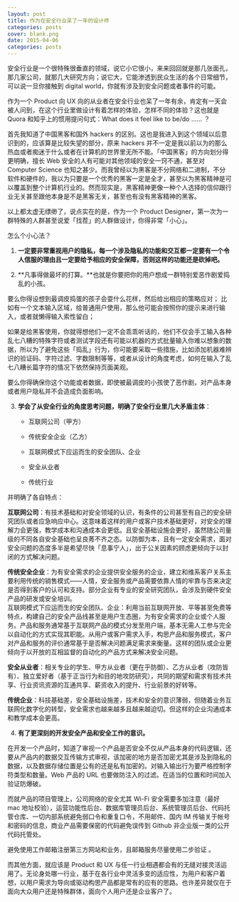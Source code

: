 ```yaml
---
layout: post
title: 作为在安全行业呆了一年的设计师
categories: posts
cover: blank.png
date: 2015-04-06
categories: posts
---
```



安全行业是一个很特殊很垂直的领域，说它小它很小，来来回回就是那几张面孔，那几家公司，就那几大研究方向；说它大，它能渗透到民众生活的各个日常细节，可以说一旦你接触到 digital world，你就有涉及到安全问题或者事件的可能。

作为一个 Product 向 UX 向的从业者在安全行业也呆了一年有余，肯定有一天会被人问到，在这个行业里做设计有着怎样的体验，怎样不同的体验？这也就是 Quora 和知乎上的惯用提问句式：What does it feel like to be/do …… ？

首先我知道了中国黑客和国外 hackers 的区别。这也是我进入到这个领域以后意识到的，应该算是比较失望的部分，原来 hackers 并不一定是我以前以为的那么热血或者痴迷于什么或者在计算机的世界里无所不能。「中国黑客」的方向划分得更明确，擅长 Web 安全的人有可能对其他领域的安全一窍不通，甚至对 Computer Science 也知之甚少。而我曾经以为黑客是不分网络和二进制，不分软件和硬件的，我以为只要是一个优秀的黑客一定是全才，甚至以为黑客精神是可以覆盖到整个计算机行业的。然而现实是，黑客精神更像一种个人选择的信仰跟行业无关甚至跟他本身是不是黑客无关，甚至也有没有黑客精神的黑客。



以上都太虚无缥缈了，说点实在的是，作为一个 Product Designer，第一次为一群特殊的人群甚至说爱「找茬」的人群做设计，你得非常「小心」。

怎么个小心法？

1) **一定要非常重视用户的隐私，每一个涉及隐私的功能和交互都一定要有一个令人信服的理由且一定要给予相应的安全保障，否则这样的功能还是砍掉吧。**


2) **凡事得做最坏的打算。**也就是你要把你的用户想成一群特别爱恶作剧爱捣乱的小孩。  

要么你得设想到最调皮捣蛋的孩子会耍什么花样，然后给出相应的策略应对；
比如有一个文本输入区域，给普通用户使用，那么他可能会按照你的提示来进行输入，或者就懒得输入索性留白；

如果是给黑客使用，你就得想他们一定不会乖乖听话的，他们不仅会手工输入各种乱七八糟的特殊字符或者测试字段还有可能以机器的方式批量输入你难以想象的数据，所以为了避免这些「捣乱」行为，你可能要采取一些措施，比如添加机器难辨识的验证码、字符过滤、字数限制等等，或者从设计的角度考虑，如何在输入了乱七八糟长篇字符的情况下依然保持页面美观。  

要么你得确保你这个功能或者数据，即使被最调皮的小孩使了恶作剧，对产品本身或者用户隐私并不会造成负面影响。

3) **学会了从安全行业的角度思考问题，明确了安全行业里几大矛盾主体**：

	-  互联网公司（甲方）

	- 传统安全企业（乙方）

	- 互联网模式下应运而生的安全团队、企业

	- 安全从业者

	- 传统行业

并明确了各自特点：

**互联网公司**：有技术基础和对安全领域的认识，有条件的公司甚至有自己的安全研究团队或者应急响应中心。这意味着这样的用户或客户技术基础更好，对安全的理解力会更强，教学成本和沟通成本会更低。且安全基础设施会更好，虽然随公司量级的不同各自安全基础也呈良莠不齐之态。以防御为本，且有一定安全需求，面对安全问题的态度多半是希望尽快「息事宁人」，出于公关因素的顾虑更倾向于以封闭的方式解决问题。

**传统安全企业**：为有安全需求的企业提供安全服务的企业，建立和维系客户关系主要利用传统的销售模式——人情，安全服务或产品需要依靠人情的牢靠与否来决定是否得到客户的认可和支持。部分企业有专业的安全研究团队，会涉及到硬件安全产品的研发或安全培训。  
互联网模式下应运而生的安全团队、企业：利用当前互联网开放、平等甚至免费等特点，构建自己的安全产品线甚至是用户生态圈，为有安全需求的企业或个人服务。产品和服务通常基于互联网产品的模式分发至用户端，基本无需人工参与完全以自动化的方式实现其职能。从用户或客户需求入手，构思产品和服务模式，客户对产品和服务的评价通常基于是否解决问题满足需求来衡量。这样的团队或企业更倾向于以开放的互相监督的自动化的产品方式来解决安全问题。

**安全从业者**：相关专业的学生、甲方从业者（更在乎防御）、乙方从业者（攻防皆有）、独立爱好者（基于正当行为和目的地攻防研究），共同的期望和需求有技术共享、行业资讯资源的互通共享、薪资收入的提升、行业前景的好转等。

**传统企业**：科技基础差，安全基础设施差，技术和安全的意识薄弱，但随着业务互联网化数字化的转型，安全需求也越来越多且越来越迫切。但这样的企业沟通成本和教学成本会更高。

4) **有了更深刻的开发安全产品和安全工作的意识。**

在开发一个产品时，知道了审视一个产品是否安全不仅从产品本身的代码逻辑，还要从产品内的数据交互传输方式审视，该加密的地方是否加密尤其是涉及到隐私的数据，以及数据存储位置是公有的还是私有加密的。对输入输出行为要严格控制字符类型和数量。Web 产品的 URL 也要做防注入的过滤。在适当的位置和时间加入验证防爆破。

而就产品的项目管理上，公司网络的安全尤其 Wi-Fi 安全需要多加注意（最好 mac 地址校验），运营功能性后台、数据库管理员后台、系统管理员后台、代码托管仓库、一切内部系统避免弱口令和重复口令，不用邮件、国内 IM 传输关于帐号和密码的信息，商业产品需要保密的代码避免误传到 Github 非企业版一类的公开代码托管处。

避免使用工作邮箱注册第三方网站和业务，且邮箱服务尽量使用二步验证 。



而其他方面，就应该是 Product 和 UX 与任一行业相遇都会有的无缝对接灵活运用了。无论身处哪一行业，基于在各行业中灵活多变的适应性，为用户和客户着想，以用户需求为导向或驱动构思产品都是常有的应有的思路。也许差异就仅在于面向大众用户还是特殊群体，面向个人用户还是企业客户了。
